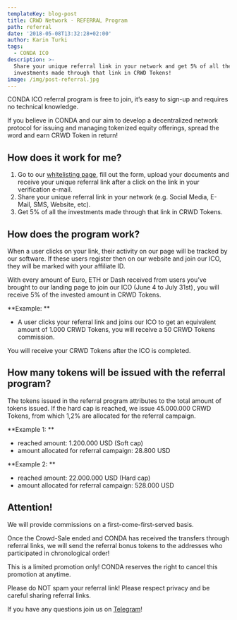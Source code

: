 ```yaml
---
templateKey: blog-post
title: CRWD Network - REFERRAL Program
path: referral
date: '2018-05-08T13:32:28+02:00'
author: Karin Turki
tags:
  - CONDA ICO
description: >-
  Share your unique referral link in your network and get 5% of all the
  investments made through that link in CRWD Tokens!
image: /img/post-referral.jpg
---
```

CONDA ICO referral program is free to join, it’s easy to sign-up and requires no technical knowledge.

If you believe in CONDA and our aim to develop a decentralized network protocol for issuing and managing tokenized equity offerings, spread the word and earn CRWD Token in return!

 

## How does it work for me?

1. Go to our [whitelisting page](https://ico.conda.online/i/whitelist), fill out the form, upload your documents and receive your unique referral link after a click on the link in your verification e-mail.
2. Share your unique referral link in your network (e.g. Social Media, E-Mail, SMS, Website, etc).
3. Get 5% of all the investments made through that link in CRWD Tokens.

 

## How does the program work?

When a user clicks on your link, their activity on our page will be tracked by our software. If these users register then on our website and join our ICO, they will be marked with your affiliate ID.

With every amount of Euro, ETH or Dash received from users you’ve brought to our landing page to join our ICO (June 4 to July 31st) , you will receive 5% of the invested amount in CRWD Tokens.



**Example:**

* A user clicks your referral link and joins our ICO to get an equivalent amount of 1.000 CRWD Tokens, you will receive a 50 CRWD Tokens commission.



You will receive your CRWD Tokens after the ICO is completed.

 

## How many tokens will be issued with the referral program?

The tokens issued in the referral program attributes to the total amount of tokens issued. If the hard cap is reached, we issue 45.000.000 CRWD Tokens, from which 1,2% are allocated for the referral campaign.



**Example 1:**

* reached amount: 1.200.000 USD (Soft cap)
* amount allocated for referral campaign: 28.800 USD



**Example 2:**

* reached amount: 22.000.000 USD (Hard cap)
* amount allocated for referral campaign: 528.000 USD





## Attention!

We will provide commissions on a first-come-first-served basis.

Once the Crowd-Sale ended and CONDA has received the transfers through referral links, we will send the referral bonus tokens to the addresses who participated in chronological order!

This is a limited promotion only! CONDA reserves the right to cancel this promotion at anytime.

Please do NOT spam your referral link! Please respect privacy and be careful sharing referral links.



If you have any questions join us on [Telegram](https://t.me/conda_ico)!
